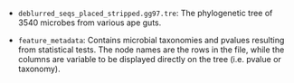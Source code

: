  - `deblurred_seqs_placed_stripped.gg97.tre`: The phylogenetic tree of 3540 microbes from various ape guts.

 - `feature_metadata`: Contains microbial taxonomies and pvalues resulting from statistical tests.  The node names are the rows in the file, while the columns are variable to be displayed directly on the tree (i.e. pvalue or taxonomy).
